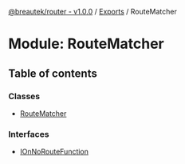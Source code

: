 [@breautek/router - v1.0.0](../README.md) / [Exports](../modules.md) / RouteMatcher

# Module: RouteMatcher

## Table of contents

### Classes

- [RouteMatcher](../classes/routematcher.routematcher-1.md)

### Interfaces

- [IOnNoRouteFunction](../interfaces/routematcher.ionnoroutefunction.md)
